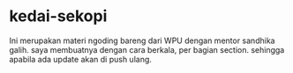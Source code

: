 # kedai-sekopi
Ini merupakan materi ngoding bareng dari WPU dengan mentor sandhika galih.
saya membuatnya dengan cara berkala, per bagian section. sehingga apabila ada update akan di push ulang.
